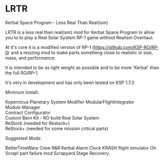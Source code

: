 # LRTR
Kerbal Space Program - Less Real Than Real(ism)

LRTR is a less real than real(ism) mod for Kerbal Space Program to allow you to to play a Real Solar System RP-1 game without Realism Overhaul.

At it's core it is a modified version of RP-1 (https://github.com/KSP-RO/RP-0) and a resizing mod to make parts something close to realistic in size, mass, and performance.

It is intended to be as light weight as possible and to be more 'Kerbal' than the full RO/RP-1.

It's very in development and has only been tested on KSP 1.7.3

Minimum Install:

Kopernicus Planetary System Modifier 
ModularFlightIntegrator  
Module Manager   
Contract Configurator   
Custom Barn Kit - RO build 
Real Solar System               
ReStock (needed for Restock+)                      
ReStock+ (needed for some mission critical parts)

Suggested Mods:

BetterTimeWarp
Crew R&R
Kerbal Alarm Clock
KRASH flight simulator
Oh Scrap! part failure mod
Scrapyard
Stage Recovery.

